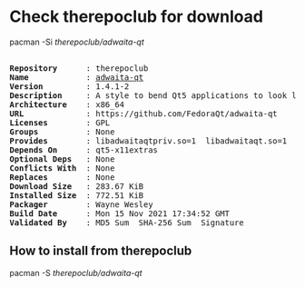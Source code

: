 # Check therepoclub for download

pacman -Si *therepoclub/adwaita-qt*

<div class="highlight"><pre class="highlight"><text>
<b>Repository</b>      : therepoclub
<b>Name</b>            : <a href="../../x86_64/adwaita-qt-1.4.1-2-x86_64.pkg.tar.zst">adwaita-qt</a>
<b>Version</b>         : 1.4.1-2
<b>Description</b>     : A style to bend Qt5 applications to look like they belong into GNOME Shell
<b>Architecture</b>    : x86_64
<b>URL</b>             : https://github.com/FedoraQt/adwaita-qt
<b>Licenses</b>        : GPL
<b>Groups</b>          : None
<b>Provides</b>        : libadwaitaqtpriv.so=1  libadwaitaqt.so=1
<b>Depends On</b>      : qt5-x11extras
<b>Optional Deps</b>   : None
<b>Conflicts With</b>  : None
<b>Replaces</b>        : None
<b>Download Size</b>   : 283.67 KiB
<b>Installed Size</b>  : 772.51 KiB
<b>Packager</b>        : Wayne Wesley <wayne6324@gmail.com>
<b>Build Date</b>      : Mon 15 Nov 2021 17:34:52 GMT
<b>Validated By</b>    : MD5 Sum  SHA-256 Sum  Signature
</text></pre></div>

## How to install from therepoclub

pacman -S *therepoclub/adwaita-qt*
